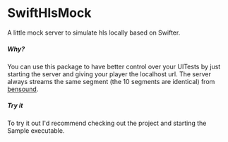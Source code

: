 # SwiftHlsMock
A little mock server to simulate hls locally based on Swifter.

##### Why?

You can use this package to have better control over your UITests by just starting the server and giving your player the localhost url. The server always streams the same segment (the 10 segments are identical) from [bensound](https://www.bensound.com/royalty-free-music/track/ukulele).

##### Try it

To try it out I'd recommend checking out the project and starting the Sample executable. 

